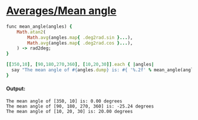 [1]: http://rosettacode.org/wiki/Averages/Mean_angle

# [Averages/Mean angle][1]

```ruby
func mean_angle(angles) {
    Math.atan2(
        Math.avg(angles.map{ .deg2rad.sin }...),
        Math.avg(angles.map{ .deg2rad.cos }...),
    ) -> rad2deg;
}

[[350,10], [90,180,270,360], [10,20,30]].each { |angles|
  say "The mean angle of #{angles.dump} is: #{ '%.2f' % mean_angle(angles)} degrees";
}
```

#### Output:
```
The mean angle of [350, 10] is: 0.00 degrees
The mean angle of [90, 180, 270, 360] is: -25.24 degrees
The mean angle of [10, 20, 30] is: 20.00 degrees
```
